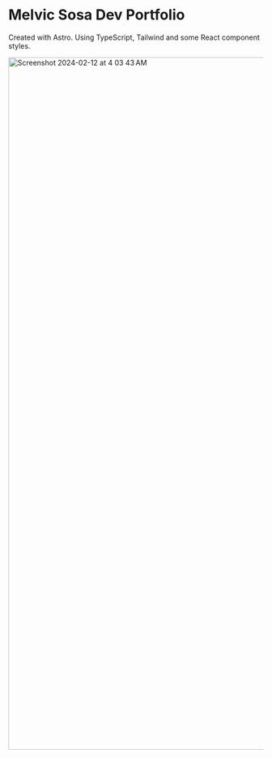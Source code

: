 # Melvic Sosa Dev Portfolio

Created with Astro. Using TypeScript, Tailwind and some React component styles.

<img width="1368" alt="Screenshot 2024-02-12 at 4 03 43 AM" src="https://github.com/melvicsosa/My-Portfolio/assets/95711699/65fedcb2-f023-4d23-89a4-c558feaed9d1">

